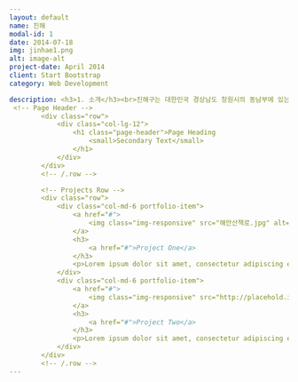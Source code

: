 ```yaml
---
layout: default
name: 진해
modal-id: 1
date: 2014-07-18
img: jinhae1.png
alt: image-alt
project-date: April 2014
client: Start Bootstrap
category: Web Development

description: <h3>1. 소개</h3><br>진해구는 대한민국 경상남도 창원시의 동남부에 있는 구이다. 동쪽은 부산광역시 강서구와 북쪽은 성산구, 진해시와 접하고, 서쪽은 마산만을 사이에 두고 마산합포구와 마주하며, 남쪽은 진해만을 사이에 두고 거제시와 마주한다. 한국 전쟁 당시 1950년부터 한국군과 UN군의 해군기지로 사용되면서 대한민국 해군의 중심기지로 자리잡았다. 진행항은 대한민국 해군의 모항이고, 해군 사관학교와 여러 사령부가 위치하고 있으며, 군항도시와 벚꽃축제로 유명하다.<br><br><h3>2. 위치</h3><br><P align><img src="진해.png"></P><br>경상남도 창원시 남동부에 위치하고 있다.<br><br><h3>3. 여행지</h3><br><img src="용추폭포.jpg"><br><h4>" 용추폭포 "</h4><br>여기에 흐르는 물의 맑기가 구슬같이 흰 바위들과 어울려 물이 흐른다기 보다는 바위가 흐른다는 느낌을 준다. 이 기암괴석을 이름하여 왕룡츄라 하듯이 흡사 하늘에서 내려온 용이 누웅있는 형상이다. 지금도 가끔씩 용녀가 내려와 목욕을 한다고 믿어지고 있을 정도이니 그 신비스런 경관을 상상할 수 있다. 이곳을 옥계동이라 부르며 용추폭포로 시작하여 아홉군데의 아름다운 경치가 있으니 이를 옥계구곡이라 부르는데 다움과 같다. <br><br> 1. 와룡추  2. 무송암  3. 탁령뇌  4. 고실탄  5. 일사대  6. 추월담  7. 청풍협  8. 귀유연  9. 농완계<br><br>용추폭포는 가평읍에서 북서쪽으로 계곡을 따라 6km 쯤 올라간 곳에 위치하며, 폭포가 있는 주차장(조옥동)에서 북서로 이어지는 계곡을 따라 올라가면 장장 10km가 넘는 계곡이 올라갈 수록 새로운 맛을 느끼게 한다. <br>특히 입구에서 30분쯤 올라간 지점의 크게 휘어져 들어간 굽이가 아름답다. 암벽과 능선을 바짝 끼고 굽이쳐 흐르는 물살이 보기 좋고 자연 풀장을 이룬 탕이 지나가는 사람을 부른다. 이후로도 올라가면서 펼쳐지는 정경이 각각 특이한 멋을 나타내고 있고 인적이 드물기 때문에 호젓한 맛을 즐길 수 있다.<br><br><br><br><P align></P><br>동남쪽 바닷가에 어마어마한 규모의 신항만이 들어서면서 생긴 해안산책로. 2015년까지 총 30선석의 컨테이너 부두가 들어선다. 기존 부산항의 선석이 22개인 것을 감안하면 부산항보다 더 큰 항구가 또 하나 생기는 셈이다. 거대한 컨테이너선이 접안하려면 선석하나가 수백 미터는 되어야 하니 30개 선석이면 얼마나 큰 부두인지 짐작이 갈 것이다. 진해와 부산 강서구 앞바다를 매립해서 만들어지는 신항만은 항만배후부지를 포함해 약 2천 8백 핵타르트에 달한다. 서해안의 간척사업 못지않은 새로운 국토가 생겨나고 있는 것이다. 산항만은 '부산 신항'으로 불리지만 실제로 차지하고 있는 영역은 진해가 훨씬 넓다. 그리고 부산 가덕도와 거제도를 잇는 길이 8.2 킬로미터의 거가대교도 진해 앞바다를 지나고 있어서 머지않아 진해는 조용하고 비밀스러운 해변에서 가장 활발한 무역기지이자 아름답고 세련된 해안 관광지로 거듭나게 될 것이다.<br><br><br><br><img src="흰돌매공원.jpg"><br><h4>" 흰돌메공원 "</h4><br>경남 진해시는 2007년 20일 오후 웅동 남문 휴게소(영길 해안도로변) 인근 천연림에 조성한 흰돌메공원 및 웅비대 개장식을 가졌다. 이날 개정된 흰돌메 공원은 73여미터의 산림면적에 진입로 72m(너비 1.8m)와 등산로 1.6km가 개설되고 92개소의 경관조명이 설치돼 있다. 또 맥문동과 단풍나무 등 모두 25종류 3만 3천여그루의 초화류 및 수목도 식재돼있다.<br><br><br><br><img src="흰여울길.jpg"><br><h4>" 흰여울길 "</h4><br>영도는 선사시대 조개무덤부터 봉래산 산신할매까지 문화와 역사가 남아있는 곳이다. 신선이 노닐던 신선동, 청학동 등 아름다운 자연환경을 즐길 수 있을 뿐만 아니라, 해녀할머니들이 물질해서 잡아온 싱싱한 해산물도 즉석에서 맛볼수 있다. 작은 제주라고 불릴 만큼 제주인들이 많이 살기도 한다. 지금은 영도 대교, 부산 대교, 남항 대교, 부산항대교까지 총 4개의 다리로 연결되어있어 섬이라고 하지만 교통이 매우 편리하다. 그 중에서도 남항을 끼고 있는 흰여울길은 따듯한 남쪽나라 느낌을 한껏 느낄 수 있는 매력적인 장소이다. 정겨운 골목길이 끝난 뒤 이어지는 절영 해안산로는 중리해변까지 해안을 따라 오르락내리락 할 수 있는 예쁜 조약돌길이다.<br><br><br><br><h3>4. 먹거리</h3><br><br><img src="고추장불고기정식.png">고추장 불고기 정식<br><br><br><img src="꼬치.png">숯불 닭꼬치<br><br><br><img src="순대야채볶음.png">순대야채볶음<br><br><br><img src="전.png">해물파전<br><br><br>
 <!-- Page Header -->
        <div class="row">
            <div class="col-lg-12">
                <h1 class="page-header">Page Heading
                    <small>Secondary Text</small>
                </h1>
            </div>
        </div>
        <!-- /.row -->

        <!-- Projects Row -->
        <div class="row">
            <div class="col-md-6 portfolio-item">
                <a href="#">
                    <img class="img-responsive" src="해안산책로.jpg" alt="">
                </a>
                <h3>
                    <a href="#">Project One</a>
                </h3>
                <p>Lorem ipsum dolor sit amet, consectetur adipiscing elit. Nam viverra euismod odio, gravida pellentesque urna varius vitae.</p>
            </div>
            <div class="col-md-6 portfolio-item">
                <a href="#">
                    <img class="img-responsive" src="http://placehold.it/700x400" alt="">
                </a>
                <h3>
                    <a href="#">Project Two</a>
                </h3>
                <p>Lorem ipsum dolor sit amet, consectetur adipiscing elit. Nam viverra euismod odio, gravida pellentesque urna varius vitae.</p>
            </div>
        </div>
        <!-- /.row -->
---
```


